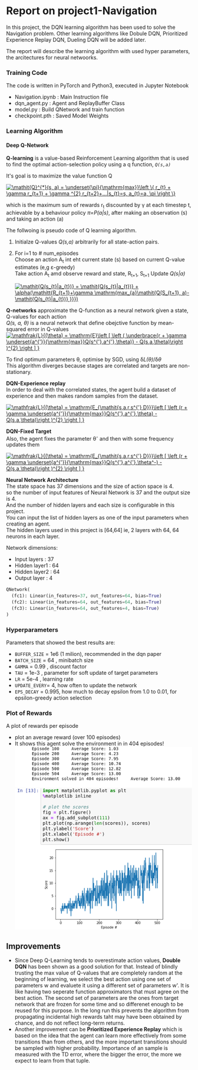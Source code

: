 # Report on project1-Navigation

In this project, the DQN learning algorithm has been used to solve the Navigation problem.
Other learning algorithms like Dobule DQN, Prioritized Experience Replay DQN, Dueling DQN will be added later.

The report will describe the learning algorithm with used hyper parameters, the arcitectures for neural netwoorks.

### Training Code
The code is written in PyTorch and Python3, executed in Jupyter Notebook
- Navigation.ipynb	: Main Instruction file
- dqn_agent.py	: Agent and ReplayBuffer Class
- model.py	: Build QNetwork and train function
- checkpoint.pth : Saved Model Weights

### Learning Algorithm
#### Deep Q-Network

**Q-learning** is a value-based Reinforcement Learning algorithm that is used to find the optimal action-selection policy using a q function, *`Q(s,a)`*

It's goal is to maximize the value function Q

<a href="https://www.codecogs.com/eqnedit.php?latex=\mathit{Q}^{*}(s,&space;a)&space;=&space;\underset{\pi}{\mathrm{max}}\left&space;\{&space;r_{t}&space;&plus;&space;\gamma&space;r_{t&plus;1}&space;&plus;&space;\gamma&space;^{2}&space;r_{t&plus;2}&plus;...|s_{t}=s,&space;a_{t}=a,&space;\pi&space;\right&space;\}" target="_blank"><img src="https://latex.codecogs.com/gif.latex?\mathit{Q}^{*}(s,&space;a)&space;=&space;\underset{\pi}{\mathrm{max}}\left&space;\{&space;r_{t}&space;&plus;&space;\gamma&space;r_{t&plus;1}&space;&plus;&space;\gamma&space;^{2}&space;r_{t&plus;2}&plus;...|s_{t}=s,&space;a_{t}=a,&space;\pi&space;\right&space;\}" title="\mathit{Q}^{*}(s, a) = \underset{\pi}{\mathrm{max}}\left \{ r_{t} + \gamma r_{t+1} + \gamma ^{2} r_{t+2}+...|s_{t}=s, a_{t}=a, \pi \right \}" /></a>

which is the maximum sum of rewards r<sub>t</sub> discounted by &gamma; at each timestep t, achievable by a behaviour policy *&pi;=P(a|s)*, after making an
observation (s) and taking an action (a)

The follwoing is pseudo code of Q learning algorithm.
1. Initialze Q-values *Q(s,a)* arbitrarily for all state-action pairs.
2. For i=1 to # num_episodes <br/>
  Choose an action A<sub>t</sub> int eht current state (s) based on current Q-value estimates (e,g &epsilon;-greedy) </br>
  Take action A<sub>t</sub> amd observe reward and state, R<sub>t+1</sub>, S<sub>t+1</sub>
  Update *Q(s|a)* <br/>
  
    <a href="https://www.codecogs.com/eqnedit.php?latex=\mathit{Q(s_{t}|a_{t})}&space;=&space;\mathit{Q(s_{t}|a_{t})}&space;&plus;&space;\alpha(\mathitt{R_{t&plus;1}&plus;\gamma&space;\mathrm{max_{a}\mathit{Q(S_{t&plus;1},&space;a)-\mathit{Q(s_{t}|a_{t})}&space;}}})" target="_blank"><img src="https://latex.codecogs.com/gif.latex?\mathit{Q(s_{t}|a_{t})}&space;=&space;\mathit{Q(s_{t}|a_{t})}&space;&plus;&space;\alpha(\mathitt{R_{t&plus;1}&plus;\gamma&space;\mathrm{max_{a}\mathit{Q(S_{t&plus;1},&space;a)-\mathit{Q(s_{t}|a_{t})}&space;}}})" title="\mathit{Q(s_{t}|a_{t})} = \mathit{Q(s_{t}|a_{t})} + \alpha(\mathitt{R_{t+1}+\gamma \mathrm{max_{a}\mathit{Q(S_{t+1}, a)-\mathit{Q(s_{t}|a_{t})} }}})" /></a>

**Q-networks** approximate the Q-function as a neural network given a state, Q-values for each action<br/>
*Q(s, a, θ)* is a neural network that define obejctive function by mean-squared error in Q-values
  <a href="https://www.codecogs.com/eqnedit.php?latex=\mathfrak{L}{(\theta)&space;=&space;\mathrm{E}\left&space;[&space;\left&space;(&space;\underbrace{r&space;&plus;&space;\gamma&space;\underset{a^{'}}{\mathrm{max}}Q(s^{'},a^{'},\theta)}&space;-&space;Q(s,a,\theta)\right&space;)^{2}&space;\right&space;]&space;}" target="_blank"><img src="https://latex.codecogs.com/gif.latex?\mathfrak{L}{(\theta)&space;=&space;\mathrm{E}\left&space;[&space;\left&space;(&space;\underbrace{r&space;&plus;&space;\gamma&space;\underset{a^{'}}{\mathrm{max}}Q(s^{'},a^{'},\theta)}&space;-&space;Q(s,a,\theta)\right&space;)^{2}&space;\right&space;]&space;}" title="\mathfrak{L}{(\theta) = \mathrm{E}\left [ \left ( \underbrace{r + \gamma \underset{a^{'}}{\mathrm{max}}Q(s^{'},a^{'},\theta)} - Q(s,a,\theta)\right )^{2} \right ] }" /></a>
  <br/>

To find optimum parameters &theta;, optimise by SGD, using &delta;*L(&theta;)*/&delta;*&theta;* <br/>
This algorithm diverges because stages are correlated and targets are non-stationary. 

**DQN-Experience replay**<br/>
In order to deal with the correlated states, the agent build a dataset of experience and then makes random samples from
the dataset.<br/>

<a href="https://www.codecogs.com/eqnedit.php?latex=\mathfrak{L}{(\theta)&space;=&space;\mathrm{E_{\mathit{s,a,r,s^{'}&space;D}}}\left&space;[&space;\left&space;(r&space;&plus;&space;\gamma&space;\underset{a^{'}}{\mathrm{max}}Q(s^{'},a^{'},\theta)&space;-&space;Q(s,a,\theta)\right&space;)^{2}&space;\right&space;]&space;}" target="_blank"><img src="https://latex.codecogs.com/gif.latex?\mathfrak{L}{(\theta)&space;=&space;\mathrm{E_{\mathit{s,a,r,s^{'}&space;D}}}\left&space;[&space;\left&space;(r&space;&plus;&space;\gamma&space;\underset{a^{'}}{\mathrm{max}}Q(s^{'},a^{'},\theta)&space;-&space;Q(s,a,\theta)\right&space;)^{2}&space;\right&space;]&space;}" title="\mathfrak{L}{(\theta) = \mathrm{E_{\mathit{s,a,r,s^{'} D}}}\left [ \left (r + \gamma \underset{a^{'}}{\mathrm{max}}Q(s^{'},a^{'},\theta) - Q(s,a,\theta)\right )^{2} \right ] }" /></a>

**DQN-Fixed Target** <br/>
Also, the agent fixes the parameter &theta;<sup>-</sup> and then with some frequency updates them<br/>

<a href="https://www.codecogs.com/eqnedit.php?latex=\mathfrak{L}{(\theta)&space;=&space;\mathrm{E_{\mathit{s,a,r,s^{'}&space;D}}}\left&space;[&space;\left&space;(r&space;&plus;&space;\gamma&space;\underset{a^{'}}{\mathrm{max}}Q(s^{'},a^{'},\theta^-)&space;-&space;Q(s,a,\theta)\right&space;)^{2}&space;\right&space;]&space;}" target="_blank"><img src="https://latex.codecogs.com/gif.latex?\mathfrak{L}{(\theta)&space;=&space;\mathrm{E_{\mathit{s,a,r,s^{'}&space;D}}}\left&space;[&space;\left&space;(r&space;&plus;&space;\gamma&space;\underset{a^{'}}{\mathrm{max}}Q(s^{'},a^{'},\theta^-)&space;-&space;Q(s,a,\theta)\right&space;)^{2}&space;\right&space;]&space;}" title="\mathfrak{L}{(\theta) = \mathrm{E_{\mathit{s,a,r,s^{'} D}}}\left [ \left (r + \gamma \underset{a^{'}}{\mathrm{max}}Q(s^{'},a^{'},\theta^-) - Q(s,a,\theta)\right )^{2} \right ] }" /></a>


**Neural Network Architecture**<br/>
The state space has 37 dimensions and the size of action space is 4.<br/>
so the number of input features of Neural Network is 37 and the output size is 4.<br/>
And the number of hidden layers and each size is configurable in this project.<br/>
You can input the list of hidden layers as one of the input parameters when creating an agent.<br/>
The hidden layers used in this project is [64,64] ie, 2 layers with 64, 64 neurons in each layer. <br/>

Network dimensions:
* Input layers  : 37
* Hidden layer1 : 64
* Hidden layer2 : 64
* Output layer  : 4

~~~python
QNetwork(
  (fc1): Linear(in_features=37, out_features=64, bias=True)
  (fc2): Linear(in_features=64, out_features=64, bias=True)
  (fc3): Linear(in_features=64, out_features=4, bias=True)
)
~~~

### Hyperparameters
Parameters that showed the best results are:
- `BUFFER_SIZE` = 1e6 (1 milion), recommended in the dqn paper
- `BATCH_SIZE`  = 64 ,  minibatch size
- `GAMMA`       = 0.99 , discount factor
- `TAU`         = 1e-3 , parameter for soft update of target parameters
- `LR`          = 5e-4 , learning rate
- `UPDATE_EVERY`= 4, how often to update the network
- `EPS_DECAY` = 0.995, how much to decay epsilon from 1.0 to 0.01, for epsilon-greedy action selection


### Plot of Rewards

A plot of rewards per episode
- plot an average reward (over 100 episodes)
- It shows this agent solve the environment in in 404 episodes!
![image](https://github.com/mostafa-shaheen/Deep-RL-Nanodegree/blob/master/p1_navigation/average_scores.png "DQN")
![image](https://github.com/mostafa-shaheen/Deep-RL-Nanodegree/blob/master/p1_navigation/Score_per_episode_plot.png "DQN")

## Improvements

- Since Deep Q-Learning tends to overestimate action values, **Double DQN** has been shown as a good solution for that. 
Instead of blindly trusting the max value of Q-values that are completely random at the beginning of learning, we select the best action using one set of parameters w and evaluete it using a different set of parameters w'. It is like having two seperate function approximators that must agree on the best action. The second set of parameters are the ones from target network that are frozen for some time and so differenet enough to be reused for this purpose. In the long run this prevents the algorithm from propagating incidental high rewards taht may have been obtained by chance, and do not reflect long-term returns. 
- Another improvement can be **Prioritized Experience Replay** which is based on the idea that the agent can learn more effectively from some transitions than from others, and the more important transitions should be sampled with higher probability. Importance of an sample is measured with the TD error, where the bigger the error, the more we expect to learn from that tuple. 
